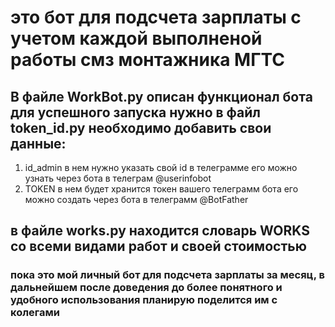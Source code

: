 #  это бот для подсчета зарплаты с учетом каждой выполненой работы смз монтажника МГТС

##  В файле WorkBot.py описан функционал бота для успешного запуска нужно в файл token_id.py необходимо добавить свои данные: 
1. id_admin в нем нужно указать свой id в телеграмме его можно узнать через бота в телеграм @userinfobot
2. TOKEN в нем будет хранится токен вашего телеграмм бота его можно создать через бота в телеграмм @BotFather

## в файле works.py находится словарь WORKS со всеми видами работ и своей стоимостью


### пока это мой личный бот для подсчета зарплаты за месяц, в дальнейшем после доведения до более понятного и удобного использования планирую поделится им с колегами
